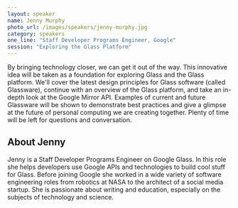 ```yaml
---
layout: speaker
name: Jenny Murphy
photo_url: /images/speakers/jenny-murphy.jpg
category: speakers
one_line: "Staff Developer Programs Engineer, Google"
session: "Exploring the Glass Platform"
---
```




By bringing technology closer, we can get it out of the way.  This
innovative idea will be taken as a foundation for exploring Glass and
the Glass platform.  We'll cover the latest design principles for
Glass software (called Glassware), continue with an overview of the
Glass platform, and take an in-depth look at the Google Mirror API.
Examples of current and future Glassware will be shown to demonstrate
best practices and give a glimpse at the future of personal computing
we are creating together.  Plenty of time will be left for questions
and conversation.

## About Jenny
Jenny is a Staff Developer Programs Engineer on Google Glass. In this
role she helps developers use Google APIs and technologies to build
cool stuff for Glass. Before joining Google she worked in a wide
variety of software engineering roles from robotics at NASA to the
architect of a social media startup. She is passionate about writing
and education, especially on the subjects of technology and science.
